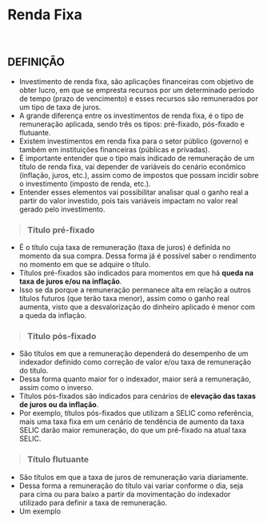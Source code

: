 # Renda Fixa

<br>

## DEFINIÇÃO
* Investimento de renda fixa, são aplicações financeiras com objetivo de obter lucro, em que se empresta recursos por um determinado período de tempo (prazo de vencimento) e esses recursos são remunerados por um tipo de taxa de juros.
* A grande diferença entre os investimentos de renda fixa, é o tipo de remuneração aplicada, sendo três os tipos: pré-fixado, pós-fixado e flutuante.
* Existem investimentos em renda fixa para o setor público (governo) e também em instituições financeiras (públicas e privadas).
* É importante entender que o tipo mais indicado de remuneração de um título de renda fixa, vai depender de variáveis do cenário econômico (inflação, juros, etc.), assim como de impostos que possam incidir sobre o investimento (imposto de renda, etc.).
* Entender esses elementos vai possibilitar analisar qual o ganho real a partir do valor investido, pois tais variáveis impactam no valor real gerado pelo investimento.

> ### Título pré-fixado
* É o título cuja taxa de remuneração (taxa de juros) é definida no momento da sua compra. Dessa forma já é possível saber o rendimento no momento em que se adquire o título.
* Títulos pré-fixados são indicados para momentos em que há **queda na taxa de juros e/ou na inflação**.
* Isso se da porque a remuneração permanece alta em relação a outros títulos futuros (que terão taxa menor), assim como o ganho real aumenta, visto que a desvalorização do dinheiro aplicado é menor com a queda da inflação.

> ### Título pós-fixado
* São títulos em que a remuneração dependerá do desempenho de um indexador definido como correção de valor e/ou taxa de remuneração do título. 
* Dessa forma quanto maior for o indexador, maior será a remuneração, assim como o inverso.
* Títulos pós-fixados são indicados para cenários de **elevação das taxas de juros ou da inflação**.
* Por exemplo, títulos pós-fixados que utilizam a SELIC como referência, mais uma taxa fixa em um cenário de tendência de aumento da taxa SELIC darão maior remuneração, do que um pré-fixado na atual taxa SELIC.

> ### Título flutuante
* São títulos em que a taxa de juros de remuneração varia diariamente.
* Dessa forma a remuneração do título vai variar conforme o dia, seja para cima ou para baixo a partir da movimentação do indexador utilizado para definir a taxa de remuneração.
* Um exemplo 
